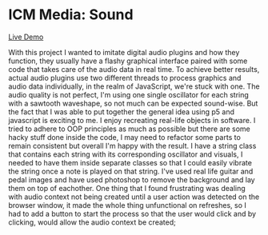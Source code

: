 # ICM Media: Sound

[Live Demo](https://bucolic-hummingbird-5efca6.netlify.app/)

With this project I wanted to imitate digital audio plugins and how they function, they usually have a flashy graphical interface paired with some code that takes care of the audio data in real time. To achieve better results, actual audio plugins use two different threads to process graphics and audio data individually, in the realm of JavaScript, we're stuck with one. The audio quality is not perfect, I'm using one single oscillator for each string with a sawtooth waveshape, so not much can be expected sound-wise. But the fact that I was able to put together the general idea using p5 and javascript is exciting to me. I enjoy recreating real-life objects in software. I tried to adhere to OOP principles as much as possible but there are some hacky stuff done inside the code, I may need to refactor some parts to remain consistent but overall I'm happy with the result. I have a string class that contains each string with its corresponding oscillator and visuals, I needed to have them inside separate classes so that I could easily vibrate the string once a note is played on that string. I've used real life guitar and pedal images and have used photoshop to remove the background and lay them on top of eachother. One thing that I found frustrating was dealing with audio context not being created until a user action was detected on the browser window, it made the whole thing unfunctional on refreshes, so I had to add a button to start the process so that the user would click and by clicking, would allow the audio context be created;
